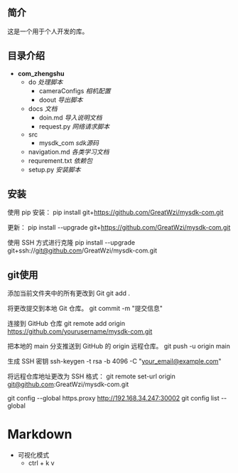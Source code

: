 ## 简介
这是一个用于个人开发的库。

## 目录介绍
- **com_zhengshu**
  - do  *处理脚本*
    - cameraConfigs *相机配置*
    - doout *导出脚本*
  - docs *文档*
    - doin.md *导入说明文档*
    - request.py *网络请求脚本*
  - src
    - mysdk_com *sdk源码*
  - navigation.md *各类学习文档*
  - requrement.txt *依赖包*
  - setup.py *安装脚本*

## 安装
使用 pip 安装：
pip install git+https://github.com/GreatWzi/mysdk-com.git

更新：
pip install --upgrade git+https://github.com/GreatWzi/mysdk-com.git

使用 SSH 方式进行克隆
pip install --upgrade git+ssh://git@github.com/GreatWzi/mysdk-com.git

## git使用
添加当前文件夹中的所有更改到 Git
git add .

将更改提交到本地 Git 仓库。
git commit -m "提交信息"

连接到 GitHub 仓库
git remote add origin https://github.com/yourusername/mysdk-com.git

把本地的 main 分支推送到 GitHub 的 origin 远程仓库。
git push -u origin main

生成 SSH 密钥
ssh-keygen -t rsa -b 4096 -C "your_email@example.com"

将远程仓库地址更改为 SSH 格式：
git remote set-url origin git@github.com:GreatWzi/mysdk-com.git

git config --global https.proxy http://192.168.34.247:30002
git config list --global

# Markdown
- 可视化模式
    - ctrl + k v